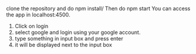 clone the repository and do npm install/
Then do npm start
You can access the app in localhost:4500.


1. Click on login
2. select google and login using your google account.
3. type something in input box and press enter
4. it will be displayed next to the input box